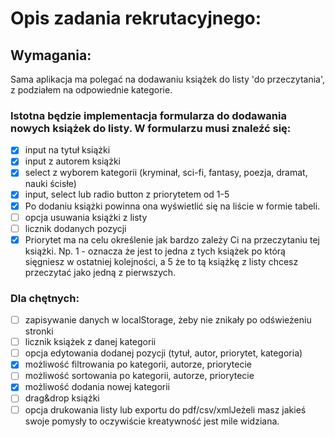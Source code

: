 # Opis zadania rekrutacyjnego:

## Wymagania:

Sama aplikacja ma polegać na dodawaniu książek do listy 'do przeczytania', z podziałem na odpowiednie kategorie.

### Istotna będzie implementacja formularza do dodawania nowych książek do listy. W formularzu musi znaleźć się:

- [x] input na tytuł książki
- [x] input z autorem książki
- [x] select z wyborem kategorii (kryminał, sci-fi, fantasy, poezja, dramat, nauki ścisłe)
- [x] input, select lub radio button z priorytetem od 1-5
- [x] Po dodaniu książki powinna ona wyświetlić się na liście w formie tabeli.
- [ ] opcja usuwania książki z listy
- [ ] licznik dodanych pozycji
- [x] Priorytet ma na celu określenie jak bardzo zależy Ci na przeczytaniu tej książki.
    Np. 1 - oznacza że jest to jedna z tych książek po którą sięgniesz w ostatniej kolejności, a 5 że to tą książkę z listy chcesz przeczytać jako jedną z pierwszych.

### Dla chętnych:

- [ ] zapisywanie danych w localStorage, żeby nie znikały po odświeżeniu stronki
- [ ] licznik książek z danej kategorii
- [ ] opcja edytowania dodanej pozycji (tytuł, autor, priorytet, kategoria)
- [x] możliwość filtrowania po kategorii, autorze, priorytecie
- [ ] możliwość sortowania po kategorii, autorze, priorytecie
- [x] możliwość dodania nowej kategorii
- [ ] drag&drop książki
- [ ] opcja drukowania listy lub exportu do pdf/csv/xmlJeżeli masz jakieś swoje pomysły to oczywiście kreatywność jest mile widziana.